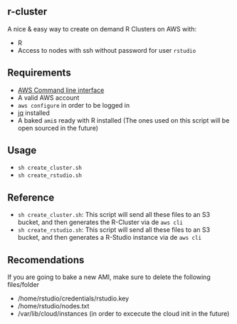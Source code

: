 ## r-cluster

A nice & easy way to create on demand R Clusters on AWS with:

- R
- Access to nodes with ssh without password for user `rstudio`

## Requirements

- [AWS Command line interface](https://aws.amazon.com/cli/)
- A valid AWS account
- `aws configure` in order to be logged in
- [jq](https://stedolan.github.io/jq/) installed
- A baked `ami`s ready with R installed (The ones used on this script will be open sourced in the future)

## Usage

- `sh create_cluster.sh`
- `sh create_rstudio.sh`

## Reference

- `sh create_cluster.sh`: This script will send all these files to an S3 bucket, and then generates the R-Cluster via de `aws cli`
- `sh create_rstudio.sh`: This script will send all these files to an S3 bucket, and then generates a R-Studio instance via de `aws cli`

## Recomendations

If you are going to bake a new AMI, make sure to delete the following files/folder

- /home/rstudio/credentials/rstudio.key
- /home/rstudio/nodes.txt
- /var/lib/cloud/instances (in order to excecute the cloud init in the future)

